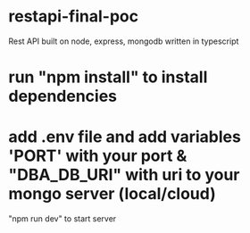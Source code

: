 # restapi-final-poc
Rest API built on node, express, mongodb written in typescript

# run "npm install" to install dependencies
# add .env file and add variables 'PORT' with your port & "DBA_DB_URI" with uri to your mongo server (local/cloud)

"npm run dev" to start server
